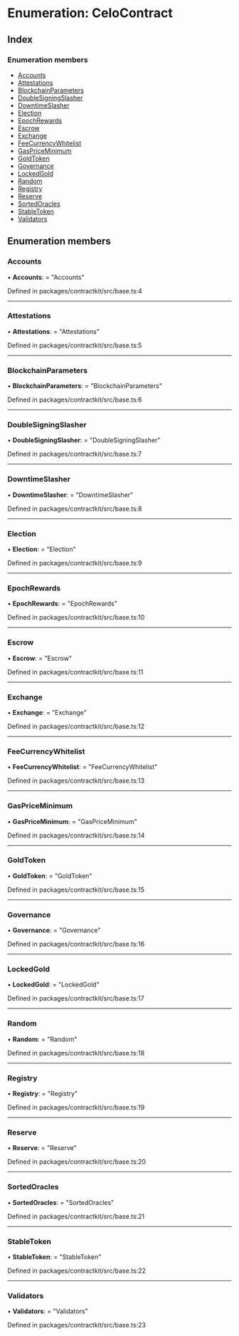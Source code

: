 # Enumeration: CeloContract

## Index

### Enumeration members

* [Accounts](_base_.celocontract.md#accounts)
* [Attestations](_base_.celocontract.md#attestations)
* [BlockchainParameters](_base_.celocontract.md#blockchainparameters)
* [DoubleSigningSlasher](_base_.celocontract.md#doublesigningslasher)
* [DowntimeSlasher](_base_.celocontract.md#downtimeslasher)
* [Election](_base_.celocontract.md#election)
* [EpochRewards](_base_.celocontract.md#epochrewards)
* [Escrow](_base_.celocontract.md#escrow)
* [Exchange](_base_.celocontract.md#exchange)
* [FeeCurrencyWhitelist](_base_.celocontract.md#feecurrencywhitelist)
* [GasPriceMinimum](_base_.celocontract.md#gaspriceminimum)
* [GoldToken](_base_.celocontract.md#goldtoken)
* [Governance](_base_.celocontract.md#governance)
* [LockedGold](_base_.celocontract.md#lockedgold)
* [Random](_base_.celocontract.md#random)
* [Registry](_base_.celocontract.md#registry)
* [Reserve](_base_.celocontract.md#reserve)
* [SortedOracles](_base_.celocontract.md#sortedoracles)
* [StableToken](_base_.celocontract.md#stabletoken)
* [Validators](_base_.celocontract.md#validators)

## Enumeration members

###  Accounts

• **Accounts**: = "Accounts"

Defined in packages/contractkit/src/base.ts:4

___

###  Attestations

• **Attestations**: = "Attestations"

Defined in packages/contractkit/src/base.ts:5

___

###  BlockchainParameters

• **BlockchainParameters**: = "BlockchainParameters"

Defined in packages/contractkit/src/base.ts:6

___

###  DoubleSigningSlasher

• **DoubleSigningSlasher**: = "DoubleSigningSlasher"

Defined in packages/contractkit/src/base.ts:7

___

###  DowntimeSlasher

• **DowntimeSlasher**: = "DowntimeSlasher"

Defined in packages/contractkit/src/base.ts:8

___

###  Election

• **Election**: = "Election"

Defined in packages/contractkit/src/base.ts:9

___

###  EpochRewards

• **EpochRewards**: = "EpochRewards"

Defined in packages/contractkit/src/base.ts:10

___

###  Escrow

• **Escrow**: = "Escrow"

Defined in packages/contractkit/src/base.ts:11

___

###  Exchange

• **Exchange**: = "Exchange"

Defined in packages/contractkit/src/base.ts:12

___

###  FeeCurrencyWhitelist

• **FeeCurrencyWhitelist**: = "FeeCurrencyWhitelist"

Defined in packages/contractkit/src/base.ts:13

___

###  GasPriceMinimum

• **GasPriceMinimum**: = "GasPriceMinimum"

Defined in packages/contractkit/src/base.ts:14

___

###  GoldToken

• **GoldToken**: = "GoldToken"

Defined in packages/contractkit/src/base.ts:15

___

###  Governance

• **Governance**: = "Governance"

Defined in packages/contractkit/src/base.ts:16

___

###  LockedGold

• **LockedGold**: = "LockedGold"

Defined in packages/contractkit/src/base.ts:17

___

###  Random

• **Random**: = "Random"

Defined in packages/contractkit/src/base.ts:18

___

###  Registry

• **Registry**: = "Registry"

Defined in packages/contractkit/src/base.ts:19

___

###  Reserve

• **Reserve**: = "Reserve"

Defined in packages/contractkit/src/base.ts:20

___

###  SortedOracles

• **SortedOracles**: = "SortedOracles"

Defined in packages/contractkit/src/base.ts:21

___

###  StableToken

• **StableToken**: = "StableToken"

Defined in packages/contractkit/src/base.ts:22

___

###  Validators

• **Validators**: = "Validators"

Defined in packages/contractkit/src/base.ts:23
